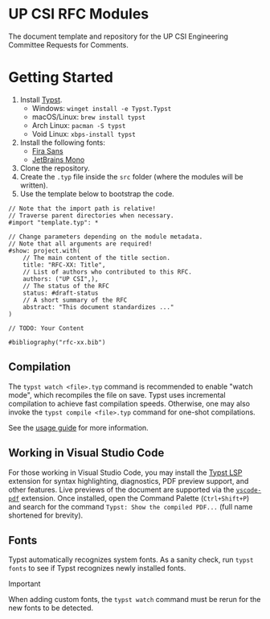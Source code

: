 # UP CSI RFC Modules

The document template and repository for the UP CSI Engineering Committee Requests for Comments.

# Getting Started

1. Install [Typst](https://github.com/typst/typst#installation).
    * Windows: `winget install -e Typst.Typst`
    * macOS/Linux: `brew install typst`
    * Arch Linux: `pacman -S typst`
    * Void Linux: `xbps-install typst`
1. Install the following fonts:
    * [Fira Sans](https://github.com/mozilla/Fira)
    * [JetBrains Mono](https://www.jetbrains.com/lp/mono/)
1. Clone the repository.
1. Create the `.typ` file inside the `src` folder (where the modules will be written).
1. Use the template below to bootstrap the code.

```typ
// Note that the import path is relative!
// Traverse parent directories when necessary.
#import "template.typ": *

// Change parameters depending on the module metadata.
// Note that all arguments are required!
#show: project.with(
    // The main content of the title section.
    title: "RFC-XX: Title",
    // List of authors who contributed to this RFC.
    authors: ("UP CSI",),
    // The status of the RFC
    status: #draft-status
    // A short summary of the RFC
    abstract: "This document standardizes ..."
)

// TODO: Your Content

#bibliography("rfc-xx.bib")
```

## Compilation

The `typst watch <file>.typ` command is recommended to enable "watch mode", which recompiles the file on save. Typst uses incremental compilation to achieve fast compilation speeds. Otherwise, one may also invoke the `typst compile <file>.typ` command for one-shot compilations.

See the [usage guide](https://github.com/typst/typst#usage) for more information.

## Working in Visual Studio Code

For those working in Visual Studio Code, you may install the [Typst LSP] extension for syntax highlighting, diagnostics, PDF preview support, and other features. Live previews of the document are supported via the [`vscode-pdf`] extension. Once installed, open the Command Palette (`Ctrl+Shift+P`) and search for the command `Typst: Show the compiled PDF...` (full name shortened for brevity).

[Typst LSP]: https://marketplace.visualstudio.com/items?itemName=nvarner.typst-lsp
[`vscode-pdf`]: https://marketplace.visualstudio.com/items?itemName=tomoki1207.pdf

## Fonts

Typst automatically recognizes system fonts. As a sanity check, run `typst fonts` to see if Typst recognizes newly installed fonts.

> [!IMPORTANT]
> When adding custom fonts, the `typst watch` command must be rerun for the new fonts to be detected.
